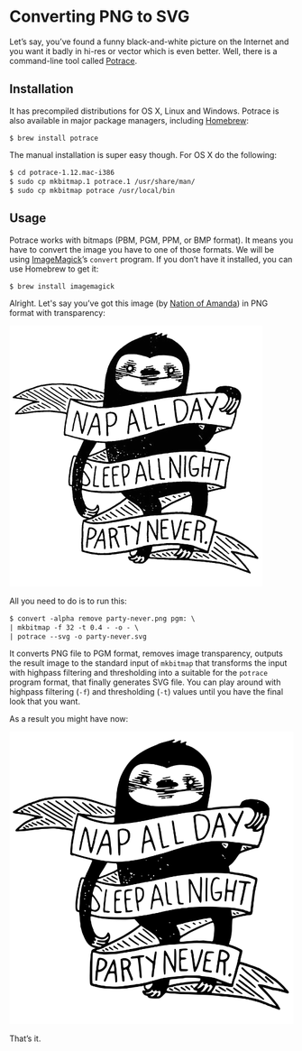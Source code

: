 <!--
tags:
  - svg
description: There is an easy way to convert bit-mapped images into SVG using command-line tool called Potrace.
og-image: og-preview.png
gh-issue-id: 10
-->

# Converting PNG to SVG

Let’s say, you’ve found a funny black-and-white picture on the Internet and you want it badly in hi-res or vector which is even better. Well, there is a command-line tool called [Potrace](http://potrace.sourceforge.net).

## Installation

It has precompiled distributions for OS X, Linux and Windows. Potrace is also available in major package managers, including [Homebrew](http://brew.sh/):

```shell
$ brew install potrace
```

The manual installation is super easy though. For OS X do the following:

```shell
$ cd potrace-1.12.mac-i386
$ sudo cp mkbitmap.1 potrace.1 /usr/share/man/
$ sudo cp mkbitmap potrace /usr/local/bin
```

## Usage

Potrace works with bitmaps (PBM, PGM, PPM, or BMP format). It means you have to convert the image you have to one of those formats. We will be using [ImageMagick](http://www.imagemagick.org)’s `convert` program. If you don’t have it installed, you can use Homebrew to get it:

```shell
$ brew install imagemagick
```

Alright. Let's say you’ve got this image (by [Nation of Amanda](http://nationofamanda-blog.tumblr.com/)) in PNG format with transparency:

![‘Nap all day, sleep all night, party never’ by Nation of Amanda](party-never.png "Original black-and-white PNG image.")

All you need to do is to run this:

```shell
$ convert -alpha remove party-never.png pgm: \
| mkbitmap -f 32 -t 0.4 - -o - \
| potrace --svg -o party-never.svg
```

It converts PNG file to PGM format, removes image transparency, outputs the result image to the standard input of `mkbitmap` that transforms the input with highpass filtering and thresholding into a suitable for the `potrace` program format, that finally generates SVG file. You can play around with highpass filtering (`-f`) and thresholding (`-t`) values until you have the final look that you want.

As a result you might have now:

![‘Nap all day, sleep all night, party never’ by Nation of Amanda](party-never.svg "Generated SVG image (zoom the page in).")

That’s it.
